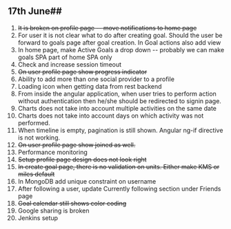 ## 17th June##

1. <s> It is broken on profile page -- move notifications to home page</s>
2. For user it is not clear what to do after creating goal. Should the user be forward to goals page after goal creation. In Goal actions also add view
3. In home page, make Active Goals a drop down -- probably we can make goals SPA part of home SPA only
4. Check and increase session timeout
5. <s>On user profile page show progress indicator</s>
6. Ability to add more than one social provider to a profile
7. Loading icon when getting data from rest backend
8. From inside the angular application, when user tries to perform action without authentication then he/she should be redirected to signin page.
9. Charts does not take into account multiple activities on the same date
10. Charts does not take into account days on which activity was not performed.
11. When timeline is empty, pagination is still shown. Angular ng-if directive is not working.
12. <s>On user profile page show joined as well.</s>
13. Performance monitoring
14. <s>Setup profile page design does not look right</s>
15. <s>In create goal page, there is no validation on units. Either make KMS or miles default</s>
16. In MongoDB add unique constraint on username
17. After following a user, update Currently following section under Friends page
18. <s>Goal calendar still shows color coding</s>
19. Google sharing is broken
20. Jenkins setup




